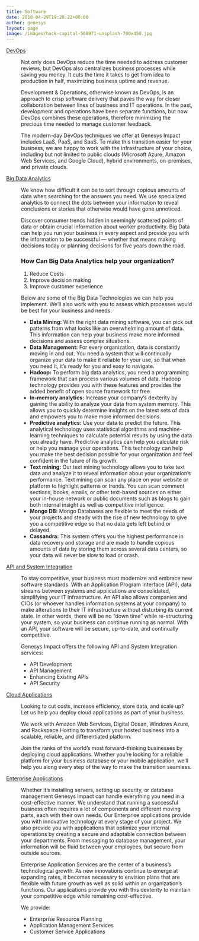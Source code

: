 ```yaml
---
title: Software
date: 2018-04-29T19:28:22+00:00
author: genesys
layout: page
image: /images/hack-capital-568971-unsplash-700x450.jpg
---
```


<dl class="accordion">
                <dt><a id="1" href="">DevOps</a></dt>
                <dd>
                    <p>Not only does DevOps reduce the time needed to address customer reviews, but DevOps also centralizes business processes while saving you money. It cuts the time it takes to get from idea to production in half, maximizing business uptime and revenue.</p>
                    <p>Development & Operations, otherwise known as DevOps, is an approach to crisp software delivery that paves the way for closer collaboration between lines of business and IT operations. In the past, development and operations have been separate functions, but now DevOps combines these operations, therefore minimizing the precious time needed to manage customer feedback.</p>
                    <p>The modern-day DevOps techniques we offer at Genesys Impact includes LaaS, PaaS, and SaaS. To make this transition easier for your business, we are happy to work with the infrastructure of your choice, including but not limited to public clouds (Microsoft Azure, Amazon Web Services, and Google Cloud), hybrid environments, on-premises, and private clouds.</p>
                </dd>
                <dt><a id="2" href="">Big Data Analytics</a></dt>
                <dd>
                    <p>We know how difficult it can be to sort through copious amounts of data when searching for the answers you need. We use specialized analytics to connect the dots between your information to reveal conclusions or stories that otherwise would have gone unnoticed.</p>
                    <p>Discover consumer trends hidden in seemingly scattered points of data or obtain crucial information about worker productivity. Big Data can help you run your business in every aspect and provide you with the information to be successful — whether that means making decisions today or planning decisions for five years down the road.</p>
                    <h3>How Can Big Data Analytics help your organization?</h3>
                        <ol>
                            <li>Reduce Costs</li>
                            <li>Improve decision making</li>
                            <li>Improve customer experience</li>
                        </ol>
                    <p>Below are some of the Big Data Technologies we can help you implement. We’ll also work with you to assess which processes would be best for your business and needs. 
                        <ul>
                            <li><strong>Data Mining:</strong> With the right data mining software, you can pick out patterns from what looks like an overwhelming amount of data. This information can help your business make more informed decisions and assess complex situations. </li>
                            <li><strong>Data Management:</strong> For every organization, data is constantly moving in and out. You need a system that will continually organize your data to make it reliable for your use, so that when you need it, it’s ready for you and easy to navigate.</li>
                            <li><strong>Hadoop:</strong> To perform big data analytics, you need a programming framework that can process various volumes of data. Hadoop technology provides you with these features and provides the added benefit of open source framework for free.</li>
                            <li><strong>In-memory analytics:</strong> Increase your company’s dexterity by gaining the ability to analyze your data from system memory. This allows you to quickly determine insights on the latest sets of data and empowers you to make more informed decisions.</li>
                            <li><strong>Predictive analytics:</strong> Use your data to predict the future. This analytical technology uses statistical algorithms and machine-learning techniques to calculate potential results by using the data you already have. Predictive analytics can help you calculate risk or help you manage your operations. This technology can help you make the best decision possible for your organization and feel confident in the future of its growth.</li>
                            <li><strong>Text mining:</strong> Our text mining technology allows you to take text data and analyze it to reveal information about your organization’s performance. Text mining can scan any place on your website or platform to highlight patterns or trends. You can scan comment sections, books, emails, or other text-based sources on either your in-house network or public documents such as blogs to gain both internal insight as well as competitive intelligence.</li>
                            <li><strong>Mongo DB:</strong> Mongo Databases are flexible to meet the needs of your projects and steady with the rise of new technology to give you a competitive edge so that no data gets left behind or delayed.</li>
                            <li><strong>Cassandra:</strong> This system offers you the highest performance in data recovery and storage and are made to handle copious amounts of data by storing them across several data centers, so your data will never be slow to load or crash.</li>
                        </ul>
                    </p>
                </dd>
                <dt><a id="3" href="">API and System Integration</a></dt>
                <dd>
                    <p>To stay competitive, your business must modernize and embrace new software standards. With an Application Program Interface (API), data streams between systems and applications are consolidated, simplifying your IT infrastructure. An API also allows companies and CIOs (or whoever handles information systems at your company) to make alterations to their IT infrastructure without disturbing its current state. In other words, there will be no “down time” while re-structuring your system, so your business can continue running as normal. With an API, your software will be secure, up-to-date, and continually competitive.</p>
                    <p>Genesys Impact offers the following API and System Integration services:</p>
                        <ul>
                            <li>API Development</li>
                            <li>API Management</li>
                            <li>Enhancing Existing APIs</li>
                            <li>API Security</li>
                        </ul>
                </dd>
                <dt><a id="4" href="">Cloud Applications</a></dt>
                <dd>
                    <p>Looking to cut costs, increase efficiency, store data, and scale up? Let us help you deploy cloud applications as part of your business.</p>
                    <p>We work with Amazon Web Services, Digital Ocean, Windows Azure, and Rackspace Hosting to transform your hosted business into a scalable, reliable, and differentiated platform.</p>
                    <p>Join the ranks of the world’s most forward-thinking businesses by deploying cloud applications. Whether you’re looking for a reliable platform for your business database or your mobile application, we’ll help you along every step of the way to make the transition seamless.</p>
                </dd>
                <dt><a id="5" href="">Enterprise Applications</a></dt>
                <dd>
                    <p>Whether it’s installing servers, setting up security, or database management Genesys Impact can handle everything you need in a cost-effective manner.  We understand that running a successful business often requires a lot of components and different moving parts, each with their own needs.  Our Enterprise applications provide you with innovative technology at every stage of your project.  We also provide you with applications that optimize your internal operations by creating a secure and adaptable connection between your departments.  From messaging to database management, your information will be fluid between your employees, but secure from outside sources.</p>
                    <p>Enterprise Application Services are the center of a business’s technological growth. As new innovations continue to emerge at expanding rates, it becomes necessary to envision plans that are flexible with future growth as well as solid within an organization’s functions. Our applications provide you with this dexterity to maintain your competitive edge while remaining cost-effective.</p>
                    <p>We provide:</p>
                    <ul>
                        <li>Enterprise Resource Planning</li>
                        <li>Application Management Services</li>
                        <li>Customer Service Applications</li>
                    </ul>
                </dd>
            </dl>
